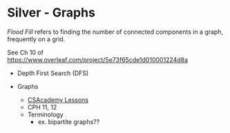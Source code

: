 # Silver - Graphs

*Flood Fill* refers to finding the number of connected components in a graph, frequently on a grid.

See Ch 10 of https://www.overleaf.com/project/5e73f65cde1d010001224d8a


- Depth First Search (DFS)

 - Graphs
   - [CSAcademy Lessons](https://csacademy.com/lessons/)
   - CPH 11, 12
   - Terminology
     - ex. bipartite graphs??
